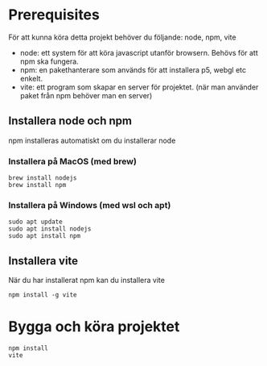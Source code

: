 
# Prerequisites
För att kunna köra detta projekt behöver du följande: node, npm, vite

- node: ett system för att köra javascript utanför browsern. Behövs för att npm ska fungera.
- npm: en pakethanterare som används för att installera p5, webgl etc enkelt.
- vite: ett program som skapar en server för projektet. (när man använder paket från npm behöver man en server)


## Installera node och npm
npm installeras automatiskt om du installerar node


### Installera på MacOS (med brew)
```
brew install nodejs
brew install npm
```

### Installera på Windows (med wsl och apt)
```
sudo apt update
sudo apt install nodejs
sudo apt install npm
```

## Installera vite
När du har installerat npm kan du installera vite

```
npm install -g vite
```


# Bygga och köra projektet
```
npm install
vite
```
